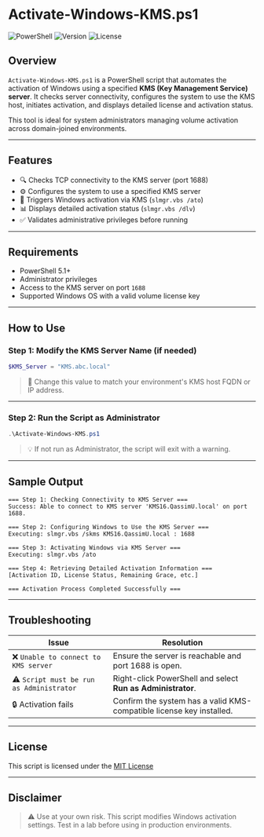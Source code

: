 
# Activate-Windows-KMS.ps1

![PowerShell](https://img.shields.io/badge/powershell-5.1%2B-blue.svg)
![Version](https://img.shields.io/badge/version-1.0-blue.svg)
![License](https://img.shields.io/badge/license-MIT-green.svg)

## Overview

`Activate-Windows-KMS.ps1` is a PowerShell script that automates the activation of Windows using a specified **KMS (Key Management Service) server**. It checks server connectivity, configures the system to use the KMS host, initiates activation, and displays detailed license and activation status.

This tool is ideal for system administrators managing volume activation across domain-joined environments.

---

## Features

- 🔍 Checks TCP connectivity to the KMS server (port 1688)
- ⚙️ Configures the system to use a specified KMS server
- 🔐 Triggers Windows activation via KMS (`slmgr.vbs /ato`)
- 📊 Displays detailed activation status (`slmgr.vbs /dlv`)
- ✅ Validates administrative privileges before running

---

## Requirements

- PowerShell 5.1+
- Administrator privileges
- Access to the KMS server on port `1688`
- Supported Windows OS with a valid volume license key

---

## How to Use

### Step 1: Modify the KMS Server Name (if needed)

```powershell
$KMS_Server = "KMS.abc.local"
````

> 🔧 Change this value to match your environment's KMS host FQDN or IP address.

---

### Step 2: Run the Script as Administrator

```powershell
.\Activate-Windows-KMS.ps1
```

> 💡 If not run as Administrator, the script will exit with a warning.

---

## Sample Output

```
=== Step 1: Checking Connectivity to KMS Server ===
Success: Able to connect to KMS server 'KMS16.QassimU.local' on port 1688.

=== Step 2: Configuring Windows to Use the KMS Server ===
Executing: slmgr.vbs /skms KMS16.QassimU.local : 1688

=== Step 3: Activating Windows via KMS Server ===
Executing: slmgr.vbs /ato

=== Step 4: Retrieving Detailed Activation Information ===
[Activation ID, License Status, Remaining Grace, etc.]

=== Activation Process Completed Successfully ===
```

---

## Troubleshooting

| Issue                                    | Resolution                                                           |
| ---------------------------------------- | -------------------------------------------------------------------- |
| ❌ `Unable to connect to KMS server`      | Ensure the server is reachable and port 1688 is open.                |
| ⚠️ `Script must be run as Administrator` | Right-click PowerShell and select **Run as Administrator**.          |
| 🔒 Activation fails                      | Confirm the system has a valid KMS-compatible license key installed. |

---

## License

This script is licensed under the [MIT License](https://opensource.org/licenses/MIT)

---

## Disclaimer

> ⚠️ Use at your own risk. This script modifies Windows activation settings. Test in a lab before using in production environments.